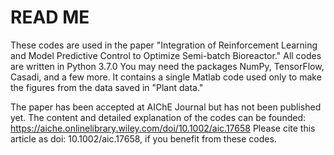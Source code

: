 # READ ME
These codes are used in the paper "Integration of Reinforcement Learning and Model Predictive Control to Optimize Semi-batch Bioreactor."
All codes are written in Python 3.7.0
You may need the packages NumPy, TensorFlow, Casadi, and a few more. 
It contains a single Matlab code used only to make the figures from the data saved in "Plant data."


The paper has been accepted at AIChE Journal but has not been published yet. 
The content and detailed explanation of the codes can be founded: https://aiche.onlinelibrary.wiley.com/doi/10.1002/aic.17658
Please cite this article as doi: 10.1002/aic.17658, if you benefit from these codes. 

